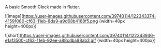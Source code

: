 A basic Smooth Clock made in flutter.

![image](https://user-images.githubusercontent.com/39740114/122343374-41591080-cf63-11eb-8da9-a9d68b4168f5.png {width=40px height=400px})

![short](https://user-images.githubusercontent.com/39740114/122343946-e1af3500-cf63-11eb-92ee-a88cdba98ab3.gif {width=40px height=400px})
